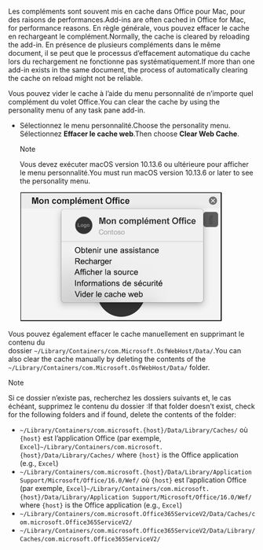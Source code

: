 <span data-ttu-id="26fb0-101">Les compléments sont souvent mis en cache dans Office pour Mac, pour des raisons de performances.</span><span class="sxs-lookup"><span data-stu-id="26fb0-101">Add-ins are often cached in Office for Mac, for performance reasons.</span></span> <span data-ttu-id="26fb0-102">En règle générale, vous pouvez effacer le cache en rechargeant le complément.</span><span class="sxs-lookup"><span data-stu-id="26fb0-102">Normally, the cache is cleared by reloading the add-in.</span></span> <span data-ttu-id="26fb0-103">En présence de plusieurs compléments dans le même document, il se peut que le processus d’effacement automatique du cache lors du rechargement ne fonctionne pas systématiquement.</span><span class="sxs-lookup"><span data-stu-id="26fb0-103">If more than one add-in exists in the same document, the process of automatically clearing the cache on reload might not be reliable.</span></span>

<span data-ttu-id="26fb0-104">Vous pouvez vider le cache à l’aide du menu personnalité de n’importe quel complément du volet Office.</span><span class="sxs-lookup"><span data-stu-id="26fb0-104">You can clear the cache by using the personality menu of any task pane add-in.</span></span>
- <span data-ttu-id="26fb0-105">Sélectionnez le menu personnalité.</span><span class="sxs-lookup"><span data-stu-id="26fb0-105">Choose the personality menu.</span></span> <span data-ttu-id="26fb0-106">Sélectionnez **Effacer le cache web**.</span><span class="sxs-lookup"><span data-stu-id="26fb0-106">Then choose **Clear Web Cache**.</span></span>
    > [!NOTE]
    > <span data-ttu-id="26fb0-107">Vous devez exécuter macOS version 10.13.6 ou ultérieure pour afficher le menu personnalité.</span><span class="sxs-lookup"><span data-stu-id="26fb0-107">You must run macOS version 10.13.6 or later to see the personality menu.</span></span>

    ![Capture d’écran de l’option effacer le cache Web du menu caractéristique](../images/mac-clear-cache-menu.png)

<span data-ttu-id="26fb0-109">Vous pouvez également effacer le cache manuellement en supprimant le contenu du dossier `~/Library/Containers/com.Microsoft.OsfWebHost/Data/`.</span><span class="sxs-lookup"><span data-stu-id="26fb0-109">You can also clear the cache manually by deleting the contents of the `~/Library/Containers/com.Microsoft.OsfWebHost/Data/` folder.</span></span>

> [!NOTE]
> <span data-ttu-id="26fb0-110">Si ce dossier n’existe pas, recherchez les dossiers suivants et, le cas échéant, supprimez le contenu du dossier :</span><span class="sxs-lookup"><span data-stu-id="26fb0-110">If that folder doesn't exist, check for the following folders and if found, delete the contents of the folder:</span></span>
>    - <span data-ttu-id="26fb0-111">`~/Library/Containers/com.microsoft.{host}/Data/Library/Caches/` où `{host}` est l’application Office (par exemple, `Excel`)</span><span class="sxs-lookup"><span data-stu-id="26fb0-111">`~/Library/Containers/com.microsoft.{host}/Data/Library/Caches/` where `{host}` is the Office application (e.g., `Excel`)</span></span>
>    - <span data-ttu-id="26fb0-112">`~/Library/Containers/com.microsoft.{host}/Data/Library/Application Support/Microsoft/Office/16.0/Wef/` où `{host}` est l’application Office (par exemple, `Excel`)</span><span class="sxs-lookup"><span data-stu-id="26fb0-112">`~/Library/Containers/com.microsoft.{host}/Data/Library/Application Support/Microsoft/Office/16.0/Wef/` where `{host}` is the Office application (e.g., `Excel`)</span></span>
>    - `~/Library/Containers/com.microsoft.Office365ServiceV2/Data/Caches/com.microsoft.Office365ServiceV2/`
>    - `~/Library/Containers/com.microsoft.Office365ServiceV2/Data/Library/Caches/com.microsoft.Office365ServiceV2/`
